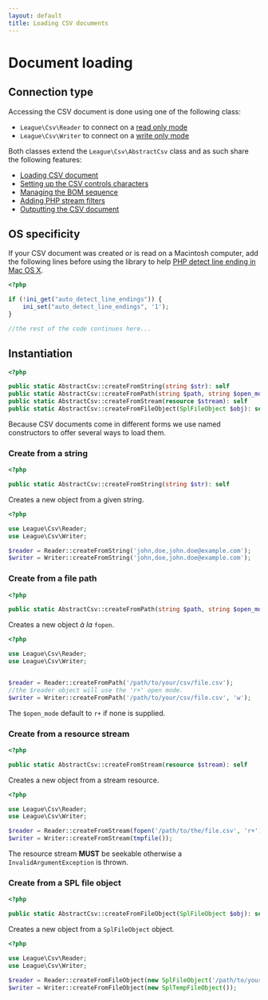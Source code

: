 ```yaml
---
layout: default
title: Loading CSV documents
---
```


# Document loading

## Connection type

Accessing the CSV document is done using one of the following class:

* `League\Csv\Reader` to connect on a [read only mode](/9.0/reader/)
* `League\Csv\Writer` to connect on a [write only mode](/9.0/writer/)

Both classes extend the `League\Csv\AbstractCsv` class and as such share the following features:

- [Loading CSV document](#csv-document-loading)
- [Setting up the CSV controls characters](/9.0/connections/controls/)
- [Managing the BOM sequence](/9.0/connections/bom/)
- [Adding PHP stream filters](/9.0/connections/filters/)
- [Outputting the CSV document](/9.0/connections/output/)

## OS specificity

If your CSV document was created or is read on a Macintosh computer, add the following lines before using the library to help [PHP detect line ending in Mac OS X](http://php.net/manual/en/function.fgetcsv.php#refsect1-function.fgetcsv-returnvalues).

~~~php
<?php

if (!ini_get("auto_detect_line_endings")) {
    ini_set("auto_detect_line_endings", '1');
}

//the rest of the code continues here...
~~~

## Instantiation

~~~php
<?php

public static AbstractCsv::createFromString(string $str): self
public static AbstractCsv::createFromPath(string $path, string $open_mode = 'r+'): self
public static AbstractCsv::createFromStream(resource $stream): self
public static AbstractCsv::createFromFileObject(SplFileObject $obj): self
~~~

Because CSV documents come in different forms we use named constructors to offer several ways to load them.

### Create from a string

~~~php
<?php

public static AbstractCsv::createFromString(string $str): self
~~~

Creates a new object from a given string.

~~~php
<?php

use League\Csv\Reader;
use League\Csv\Writer;

$reader = Reader::createFromString('john,doe,john.doe@example.com');
$writer = Writer::createFromString('john,doe,john.doe@example.com');
~~~

### Create from a file path

~~~php
<?php

public static AbstractCsv::createFromPath(string $path, string $open_mode = 'r+'): self
~~~

Creates a new object *à la* `fopen`.

~~~php
<?php

use League\Csv\Reader;
use League\Csv\Writer;


$reader = Reader::createFromPath('/path/to/your/csv/file.csv');
//the $reader object will use the 'r+' open mode.
$writer = Writer::createFromPath('/path/to/your/csv/file.csv', 'w');
~~~

<p class="message-notice"> The <code>$open_mode</code> default to <code>r+</code> if none is supplied.</p>

### Create from a resource stream

~~~php
<?php

public static AbstractCsv::createFromStream(resource $stream): self
~~~

Creates a new object from a stream resource.

~~~php
<?php

use League\Csv\Reader;
use League\Csv\Writer;

$reader = Reader::createFromStream(fopen('/path/to/the/file.csv', 'r+'));
$writer = Writer::createFromStream(tmpfile());
~~~

<p class="message-warning"> The resource stream <strong>MUST</strong> be seekable otherwise a <code>InvalidArgumentException</code> is thrown.</p>

### Create from a SPL file object

~~~php
<?php

public static AbstractCsv::createFromFileObject(SplFileObject $obj): self
~~~

Creates a new object from a `SplFileObject` object.

~~~php
<?php

use League\Csv\Reader;
use League\Csv\Writer;

$reader = Reader::createFromFileObject(new SplFileObject('/path/to/your/csv/file.csv'));
$writer = Writer::createFromFileObject(new SplTempFileObject());
~~~